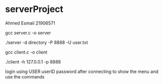 # serverProject

Ahmed Esmail
21906571

gcc server.c -o server

./server -d directory -P 8888 -U user.txt

gcc client.c -o client

./client -h 127.0.0.1 -p 8888

login using USER userID password after connecting to show the menu and use the commands 
